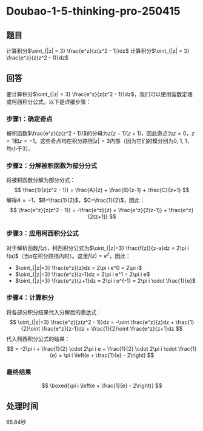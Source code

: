 # Doubao-1-5-thinking-pro-250415

## 题目
计算积分$\oint_{|z| = 3} \frac{e^z}{z(z^2 - 1)}dz$ 计算积分$\oint_{|z| = 3} \frac{e^z}{z(z^2 - 1)}dz$

## 回答

要计算积分$\oint_{|z| = 3} \frac{e^z}{z(z^2 - 1)}dz$，我们可以使用留数定理或柯西积分公式。以下是详细步骤：

### 步骤1：确定奇点
被积函数$\frac{e^z}{z(z^2 - 1)}$的分母为$z(z-1)(z+1)$，因此奇点为$z=0$，$z=1$和$z=-1$。这些奇点均在积分路径$|z|=3$内部（因为它们的模分别为0, 1, 1，均小于3）。

### 步骤2：分解被积函数为部分分式
将被积函数分解为部分分式：
$$
\frac{1}{z(z^2 - 1)} = \frac{A}{z} + \frac{B}{z-1} + \frac{C}{z+1}
$$
解得$A=-1$，$B=\frac{1}{2}$，$C=\frac{1}{2}$，因此：
$$
\frac{e^z}{z(z^2 - 1)} = -\frac{e^z}{z} + \frac{e^z}{2(z-1)} + \frac{e^z}{2(z+1)}
$$

### 步骤3：应用柯西积分公式
对于解析函数$f(z)$，柯西积分公式为$\oint_{|z|=3} \frac{f(z)}{z-a}dz = 2\pi i f(a)$（当$a$在积分路径内时）。这里$f(z)=e^z$，因此：
- $\oint_{|z|=3} \frac{e^z}{z}dz = 2\pi i e^0 = 2\pi i$
- $\oint_{|z|=3} \frac{e^z}{z-1}dz = 2\pi i e^1 = 2\pi i e$
- $\oint_{|z|=3} \frac{e^z}{z+1}dz = 2\pi i e^{-1} = 2\pi i \cdot \frac{1}{e}$

### 步骤4：计算积分
将各部分积分结果代入分解后的表达式：
$$
\oint_{|z|=3} \frac{e^z}{z(z^2 - 1)}dz = -\oint \frac{e^z}{z}dz + \frac{1}{2}\oint \frac{e^z}{z-1}dz + \frac{1}{2}\oint \frac{e^z}{z+1}dz
$$
代入柯西积分公式的结果：
$$
= -2\pi i + \frac{1}{2} \cdot 2\pi i e + \frac{1}{2} \cdot 2\pi i \cdot \frac{1}{e} = \pi i \left(e + \frac{1}{e} - 2\right)
$$

### 最终结果
$$
\boxed{\pi i \left(e + \frac{1}{e} - 2\right)}
$$

## 处理时间
65.84秒
